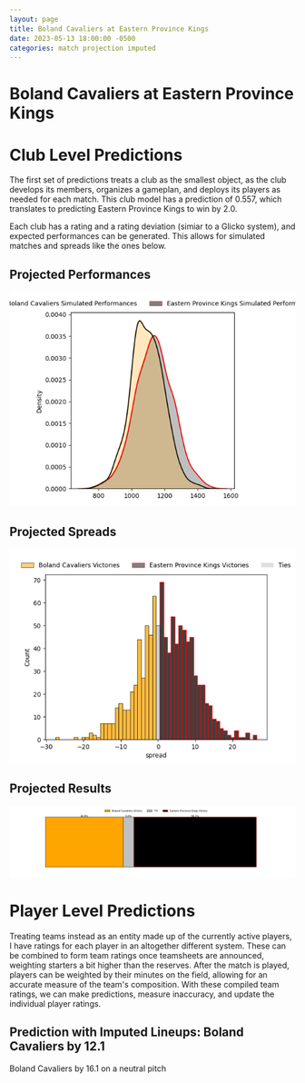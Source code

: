 ```yaml
---  
layout: page  
title: Boland Cavaliers at Eastern Province Kings  
date: 2023-05-13 18:00:00 -0500  
categories: match projection imputed  
---
```

# Boland Cavaliers at Eastern Province Kings

# Club Level Predictions


The first set of predictions treats a club as the smallest object, as the club develops its members, organizes a gameplan, and deploys its players as needed for each match. This club model has a prediction of 0.557, which translates to predicting Eastern Province Kings to win by 2.0.

Each club has a rating and a rating deviation (simiar to a Glicko system), and expected performances can be generated. This allows for simulated matches and spreads like the ones below.
## Projected Performances


![Projected Performances](plots/performances_2023-05-13-EasternProvinceKings-BolandCavaliers.png)
## Projected Spreads


![Projected Spreads](plots/spreads_2023-05-13-EasternProvinceKings-BolandCavaliers.png)
## Projected Results


![Projected Results](plots/resultbar_2023-05-13-EasternProvinceKings-BolandCavaliers.png)
# Player Level Predictions


Treating teams instead as an entity made up of the currently active players, I have ratings for each player in an altogether different system. These can be combined to form team ratings once teamsheets are announced, weighting starters a bit higher than the reserves. After the match is played, players can be weighted by their minutes on the field, allowing for an accurate measure of the team's composition. With these compiled team ratings, we can make predictions, measure inaccuracy, and update the individual player ratings.
## Prediction with Imputed Lineups: Boland Cavaliers by 12.1


Boland Cavaliers by 16.1 on a neutral pitch

